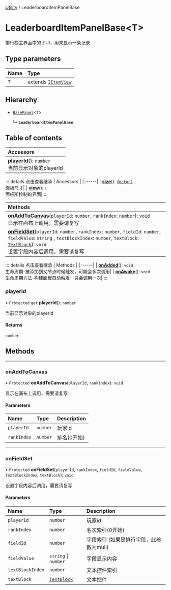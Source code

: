 [Utility](../groups/Core.Utility.md) / LeaderboardItemPanelBase

# LeaderboardItemPanelBase<T\> <Badge type="tip" text="Class" /> <Score text="LeaderboardItemPanelBase<T\>" />

排行榜主界面中的子UI，用来显示一条记录

## Type parameters

| Name | Type |
| :------ | :------ |
| `T` | extends [`IItemView`](../interfaces/mw.IItemView.md) |

## Hierarchy

- [`BasePanel`](mw.BasePanel.md)<`T`\>

  ↳ **`LeaderboardItemPanelBase`**

## Table of contents

| Accessors |
| :-----|
| **[playerId](mw.LeaderboardItemPanelBase.md#playerid)**(): `number` <br> 当前显示对象的playerId|


::: details 点击查看继承
| Accessors |
| :-----|
| **[size](mw.BasePanel.md#size)**(): [`Vector2`](mw.Vector2.md) <br> 面板尺寸|
| **[view](mw.BasePanel.md#view)**(): `T` <br> 面板所控制的界面|
:::


| Methods |
| :-----|
| **[onAddToCanvas](mw.LeaderboardItemPanelBase.md#onaddtocanvas)**(`playerId`: `number`, `rankIndex`: `number`): `void` <br> 显示在画布上调用，需要请复写|
| **[onFieldSet](mw.LeaderboardItemPanelBase.md#onfieldset)**(`playerId`: `number`, `rankIndex`: `number`, `fieldId`: `number`, `fieldValue`: `string` \, `textBlockIndex`: `number`, `textBlock`: [`TextBlock`](mw.TextBlock.md)): `void` <br> 设置字段内容后调用，需要请复写|


::: details 点击查看继承
| Methods |
| :-----|
| **[onAdded](mw.BasePanel.md#onadded)**(): `void` <br> 生命周期-被添加到父节点时候触发，可能会多次调用|
| **[onAwake](mw.BasePanel.md#onawake)**(): `void` <br> 生命周期方法-构建面板自动触发，只会调用一次|
:::


### playerId <Score text="playerId" /> 

• `Protected` `get` **playerId**(): `number` <Badge type="tip" text="client" />

当前显示对象的playerId


#### Returns

`number`


## Methods
___

### onAddToCanvas <Score text="onAddToCanvas" /> 

• `Protected` **onAddToCanvas**(`playerId`, `rankIndex`): `void` <Badge type="tip" text="client" />

显示在画布上调用，需要请复写


#### Parameters

| Name | Type | Description |
| :------ | :------ | :------ |
| `playerId` | `number` |  玩家id |
| `rankIndex` | `number` |  排名(0开始) |


___

### onFieldSet <Score text="onFieldSet" /> 

• `Protected` **onFieldSet**(`playerId`, `rankIndex`, `fieldId`, `fieldValue`, `textBlockIndex`, `textBlock`): `void` <Badge type="tip" text="client" />

设置字段内容后调用，需要请复写


#### Parameters

| Name | Type | Description |
| :------ | :------ | :------ |
| `playerId` | `number` |  玩家id |
| `rankIndex` | `number` |  名次索引(0开始) |
| `fieldId` | `number` |  字段索引 (如果是排行字段，此参数为mull) |
| `fieldValue` | `string` \| `number` |  字段显示内容 |
| `textBlockIndex` | `number` |  文本控件索引 |
| `textBlock` | [`TextBlock`](mw.TextBlock.md) |  文本控件 |

